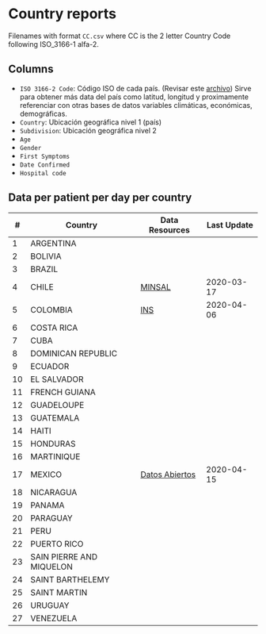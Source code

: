 # Country reports

Filenames with format `CC.csv` where CC is the 2 letter Country Code following ISO_3166-1 alfa-2.

## Columns

- `ISO 3166-2 Code`: Código ISO de cada país. (Revisar este [archivo](https://github.com/DataScienceResearchPeru/covid-19_latinoamerica/blob/master/utils/iso3312_latinamerica.csv)) Sirve para obtener más data del país como latitud, longitud y proximamente referenciar con otras bases de datos variables climáticas, económicas, demográficas.
- `Country`: Ubicación geográfica nivel 1 (país)
- `Subdivision`: Ubicación geográfica nivel 2
- `Age`
- `Gender`
- `First Symptoms`
- `Date Confirmed`
- `Hospital code`

## Data per patient per day per country

| #   | Country                  | Data Resources                           | Last Update |
| --- | ------------------------ | ---------------------------------------- | ----------- |
| 1   | ARGENTINA                |                                          |             |
| 2   | BOLIVIA                  |                                          |             |
| 3   | BRAZIL                   |                                          |             |
| 4   | CHILE                    | [MINSAL](https://bit.ly/2xWXhlH)         | 2020-03-17  |
| 5   | COLOMBIA                 | [INS](https://bit.ly/2Rh9qsj)            | 2020-04-06  |
| 6   | COSTA RICA               |                                          |             |
| 7   | CUBA                     |                                          |             |
| 8   | DOMINICAN REPUBLIC       |                                          |             |
| 9   | ECUADOR                  |                                          |             |
| 10  | EL SALVADOR              |                                          |             |
| 11  | FRENCH GUIANA            |                                          |             |
| 12  | GUADELOUPE               |                                          |             |
| 13  | GUATEMALA                |                                          |             |
| 14  | HAITI                    |                                          |             |
| 15  | HONDURAS                 |                                          |             |
| 16  | MARTINIQUE               |                                          |             |
| 17  | MEXICO                   | [Datos Abiertos](https://bit.ly/2K5GmQL) | 2020-04-15  |
| 18  | NICARAGUA                |                                          |             |
| 19  | PANAMA                   |                                          |             |
| 20  | PARAGUAY                 |                                          |             |
| 21  | PERU                     |                                          |             |
| 22  | PUERTO RICO              |                                          |             |
| 23  | SAIN PIERRE AND MIQUELON |                                          |             |
| 24  | SAINT BARTHELEMY         |                                          |             |
| 25  | SAINT MARTIN             |                                          |             |
| 26  | URUGUAY                  |                                          |             |
| 27  | VENEZUELA                |                                          |             |
